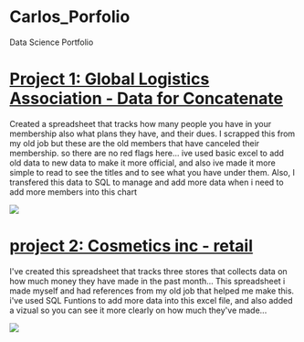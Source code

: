 # Carlos_Porfolio
Data Science Portfolio

# [Project 1: Global Logistics Association - Data for Concatenate](https://github.com/WolfSyn/Carlos_Porfolio)
  Created a spreadsheet that tracks how many people you have in your membership also what plans they have, and their dues. 
  I scrapped this from my old job but these are the old members that have canceled their membership. so there are no red flags here...
  ive used basic excel to add old data to new data to make it more official, and also ive made it more simple to read to see the titles and to see what you have 
  under them. 
  Also, I transfered this data to SQL to manage and add more data when i need to add more members into this chart

![](/main/excelimage1.png) 

# [project 2: Cosmetics inc - retail](https://github.com/WolfSyn/Carlos_Porfolio) 
I've created this spreadsheet that tracks three stores that collects data on how much money they have made in the past month...
This spreadsheet i made myself and had references from my old job that helped me make this. 
i've used SQL Funtions to add more data into this excel file, and also added a vizual so you can see it more clearly on how much they've made...

![](/main/excelimage2.png)
